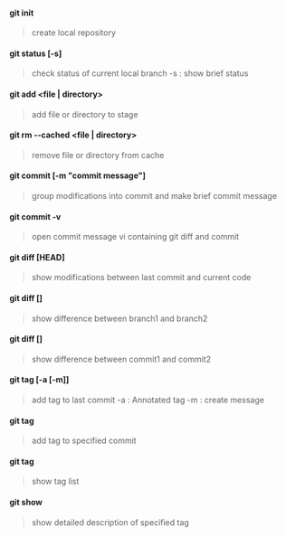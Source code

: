 #### git init
> create local repository
#### git status [-s]
> check status of current local branch
> -s : show brief status
#### git add <file | directory>
> add file or directory to stage
#### git rm --cached <file | directory>
> remove file or directory from cache
#### git commit [-m "commit message"]
> group modifications into commit and make brief commit message
#### git commit -v
> open commit message vi containing git diff and commit
#### git diff [HEAD]
> show modifications between last commit and current code
#### git diff [<branch1>] <branch2>
> show difference between branch1 and branch2
#### git diff [<commit1>] <commit2>
> show difference between commit1 and commit2
#### git tag <tag> [-a [-m]]
> add tag to last commit
> -a : Annotated tag
> -m : create message
#### git tag <tag> <commit>
> add tag to specified commit
#### git tag
> show tag list
#### git show <tag>
> show detailed description of specified tag


